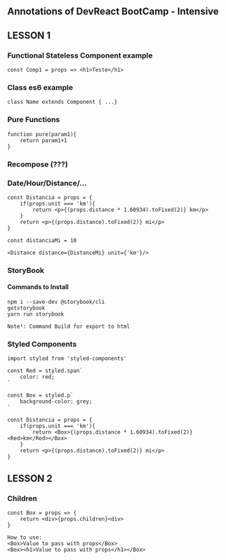 ## Annotations of DevReact BootCamp - Intensive

## LESSON 1
### Functional Stateless Component example
```
const Comp1 = props => <h1>Teste</h1>
```

### Class es6 example
```
class Name extends Component { ...}
```

### Pure Functions
```
function pure(param1){
    return param1+1
}
```

### Recompose (???)

### Date/Hour/Distance/...
```
const Distancia = props = {
    if(props.unit === 'km'){
        return <p>{(props.distance * 1.60934).toFixed(2)} km</p>
    }
    return <p>{(props.distance).toFixed(2)} mi</p> 
}

const distanciaMi = 10

<Distance distance={DistanceMi} unit={'km'}/>
```

### StoryBook

#### Commands to Install
```
npm i --save-dev @storybook/cli
getstorybook
yarn run storybook

Note¹: Command Build for export to html
```


### Styled Components
```
import styled from 'styled-components'

const Red = styled.span`
    color: red;    
`

const Box = styled.p`
    background-color: grey;
`

const Distancia = props = {
    if(props.unit === 'km'){
        return <Box>{(props.distance * 1.60934).toFixed(2)} <Red>km</Red></Box>
    }
    return <p>{(props.distance).toFixed(2)} mi</p> 
}
```

## LESSON 2
### Children 
```
const Box = props => {
    return <div>{props.children}<div>
}

How to use: 
<Box>Value to pass with props</Box>
<Box><h1>Value to pass with props</h1></Box>
```

